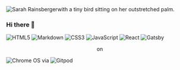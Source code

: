 <img src="https://user-images.githubusercontent.com/5098874/142215203-284acb33-90cd-4d31-80d6-352085be1d57.jpg" alt="Sarah Rainsbergerwith a tiny bird sitting on her outstretched palm.">

### Hi there 👋

![HTML5](https://img.shields.io/badge/html5-%23E34F26.svg?style=for-the-badge&logo=html5&logoColor=white) ![Markdown](https://img.shields.io/badge/markdown-%23000000.svg?style=for-the-badge&logo=markdown&logoColor=white) ![CSS3](https://img.shields.io/badge/css3-%231572B6.svg?style=for-the-badge&logo=css3&logoColor=white) ![JavaScript](https://img.shields.io/badge/javascript-%23323330.svg?style=for-the-badge&logo=javascript&logoColor=%23F7DF1E) ![React](https://img.shields.io/badge/react-%2320232a.svg?style=for-the-badge&logo=react&logoColor=%2361DAFB) ![Gatsby](https://img.shields.io/badge/Gatsby-%23663399.svg?style=for-the-badge&logo=gatsby&logoColor=white)

<p style="text-align:center">on</p>

![Chrome OS](https://img.shields.io/badge/chrome%20os-3d89fc?style=for-the-badge&logo=google%20chrome&logoColor=white) via ![Gitpod](https://img.shields.io/badge/gitpod-f06611.svg?style=for-the-badge&logo=gitpod&logoColor=white)

<!--
**sarah11918/sarah11918** is a ✨ _special_ ✨ repository because its `README.md` (this file) appears on your GitHub profile.

Here are some ideas to get you started:

- 🔭 I’m currently working on ...
- 🌱 I’m currently learning ...
- 👯 I’m looking to collaborate on ...
- 🤔 I’m looking for help with ...
- 💬 Ask me about ...
- 📫 How to reach me: ...
- 😄 Pronouns: ...
- ⚡ Fun fact: ...

[![sarah11918’s github stats](https://github-readme-stats.vercel.app/api?username=sarah11918)](https://github.com/sarah11918)
[![Top Langs](https://github-readme-stats.vercel.app/api/top-langs/?username=sarah11918&layout=compact)](https://github.com/sarah11918)

![Twitter](https://img.shields.io/badge/sarah11918-%231DA1F2.svg?style=for-the-badge&logo=Twitter&logoColor=white)

![Discord](https://img.shields.io/badge/%3CAstro%20Lounge%3E-%237289DA.svg?style=for-the-badge&logo=discord&logoColor=white)



![Pop! OS](https://img.shields.io/badge/Pop!_OS-48B9C7?style=for-the-badge&logo=Pop!_OS&logoColor=white)

-->
